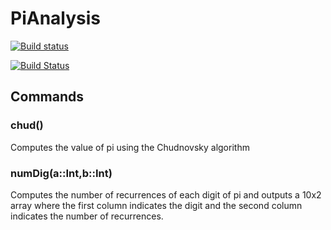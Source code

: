 # PiAnalysis

[![Build status](https://ci.appveyor.com/api/projects/status/0h38q955ip7p7y6a?svg=true)](https://ci.appveyor.com/project/CourtA96/pianalysis)

[![Build Status](https://travis-ci.org/CourtA96/PiAnalysis.svg?branch=master)](https://travis-ci.org/CourtA96/PiAnalysis)

## Commands

### chud()

Computes the value of pi using the Chudnovsky algorithm

### numDig(a::Int,b::Int)

Computes the number of recurrences of each digit of pi and outputs a 10x2 array where the first column indicates the digit and the second column indicates the number of recurrences.
